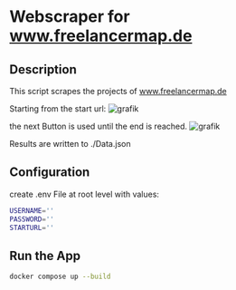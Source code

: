# Webscraper for www.freelancermap.de

## Description

This script scrapes the projects of www.freelancermap.de  

Starting from the start url:
![grafik](https://github.com/user-attachments/assets/486527ec-7a8c-42b9-9022-f1591f9b0c6f)

the next Button is used until the end is reached.
![grafik](https://github.com/user-attachments/assets/f46e5da6-3717-47ed-a914-e9829a627336)

Results are written to ./Data.json

## Configuration

create .env File at root level with values:

```sh
USERNAME=''
PASSWORD=''
STARTURL=''
```

## Run the App

```sh
docker compose up --build
```






